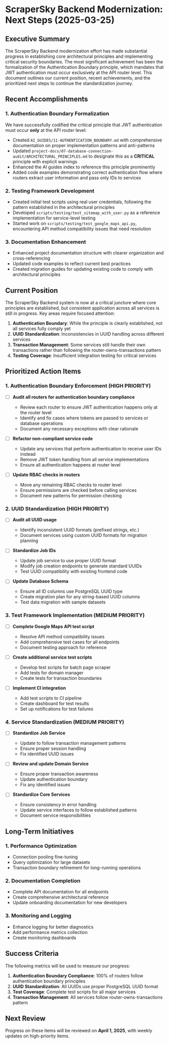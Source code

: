 # ScraperSky Backend Modernization: Next Steps (2025-03-25)

## Executive Summary

The ScraperSky Backend modernization effort has made substantial progress in establishing core architectural principles and implementing critical security boundaries. The most significant achievement has been the formalization of the Authentication Boundary principle, which mandates that JWT authentication must occur exclusively at the API router level. This document outlines our current position, recent achievements, and the prioritized next steps to continue the standardization journey.

## Recent Accomplishments

### 1. Authentication Boundary Formalization

We have successfully codified the critical principle that JWT authentication must occur **only** at the API router level:

- Created `AI_GUIDES/11-AUTHENTICATION_BOUNDARY.md` with comprehensive documentation on proper implementation patterns and anti-patterns
- Updated `project-docs/07-database-connection-audit/ARCHITECTURAL_PRINCIPLES.md` to designate this as a **CRITICAL** principle with explicit warnings
- Enhanced the AI guides index to reference this principle prominently
- Added code examples demonstrating correct authentication flow where routers extract user information and pass only IDs to services

### 2. Testing Framework Development

- Created initial test scripts using real user credentials, following the pattern established in the architectural principles
- Developed `scripts/testing/test_sitemap_with_user.py` as a reference implementation for service-level testing
- Started work on `scripts/testing/test_google_maps_api.py`, encountering API method compatibility issues that need resolution

### 3. Documentation Enhancement

- Enhanced project documentation structure with clearer organization and cross-referencing
- Updated code examples to reflect current best practices
- Created migration guides for updating existing code to comply with architectural principles

## Current Position

The ScraperSky Backend system is now at a critical juncture where core principles are established, but consistent application across all services is still in progress. Key areas require focused attention:

1. **Authentication Boundary**: While the principle is clearly established, not all services fully comply yet
2. **UUID Standardization**: Inconsistencies in UUID handling across different services
3. **Transaction Management**: Some services still handle their own transactions rather than following the router-owns-transactions pattern
4. **Testing Coverage**: Insufficient integration testing for critical services

## Prioritized Action Items

### 1. Authentication Boundary Enforcement (HIGH PRIORITY)

- [ ] **Audit all routers for authentication boundary compliance**
  - Review each router to ensure JWT authentication happens only at the router level
  - Identify and fix cases where tokens are passed to services or database operations
  - Document any necessary exceptions with clear rationale

- [ ] **Refactor non-compliant service code**
  - Update any services that perform authentication to receive user IDs instead
  - Remove JWT token handling from all service implementations
  - Ensure all authentication happens at router level

- [ ] **Update RBAC checks in routers**
  - Move any remaining RBAC checks to router level
  - Ensure permissions are checked before calling services
  - Document new patterns for permission checking

### 2. UUID Standardization (HIGH PRIORITY)

- [ ] **Audit all UUID usage**
  - Identify inconsistent UUID formats (prefixed strings, etc.)
  - Document services using custom UUID formats for migration planning

- [ ] **Standardize Job IDs**
  - Update job service to use proper UUID format
  - Modify job creation endpoints to generate standard UUIDs
  - Test UUID compatibility with existing frontend code

- [ ] **Update Database Schema**
  - Ensure all ID columns use PostgreSQL UUID type
  - Create migration plan for any string-based UUID columns
  - Test data migration with sample datasets

### 3. Test Framework Implementation (MEDIUM PRIORITY)

- [ ] **Complete Google Maps API test script**
  - Resolve API method compatibility issues
  - Add comprehensive test cases for all endpoints
  - Document testing approach for reference

- [ ] **Create additional service test scripts**
  - Develop test scripts for batch page scraper
  - Add tests for domain manager
  - Create tests for transaction boundaries

- [ ] **Implement CI integration**
  - Add test scripts to CI pipeline
  - Create dashboard for test results
  - Set up notifications for test failures

### 4. Service Standardization (MEDIUM PRIORITY)

- [ ] **Standardize Job Service**
  - Update to follow transaction management patterns
  - Ensure proper session handling
  - Fix identified UUID issues

- [ ] **Review and update Domain Service**
  - Ensure proper transaction awareness
  - Update authentication boundary
  - Fix any identified issues

- [ ] **Standardize Core Services**
  - Ensure consistency in error handling
  - Update service interfaces to follow established patterns
  - Document service responsibilities

## Long-Term Initiatives

### 1. Performance Optimization

- Connection pooling fine-tuning
- Query optimization for large datasets
- Transaction boundary refinement for long-running operations

### 2. Documentation Completion

- Complete API documentation for all endpoints
- Create comprehensive architectural reference
- Update onboarding documentation for new developers

### 3. Monitoring and Logging

- Enhance logging for better diagnostics
- Add performance metrics collection
- Create monitoring dashboards

## Success Criteria

The following metrics will be used to measure our progress:

1. **Authentication Boundary Compliance**: 100% of routers follow authentication boundary principles
2. **UUID Standardization**: All UUIDs use proper PostgreSQL UUID format
3. **Test Coverage**: Complete test scripts for all major services
4. **Transaction Management**: All services follow router-owns-transactions pattern

## Next Review

Progress on these items will be reviewed on **April 1, 2025**, with weekly updates on high-priority items.
